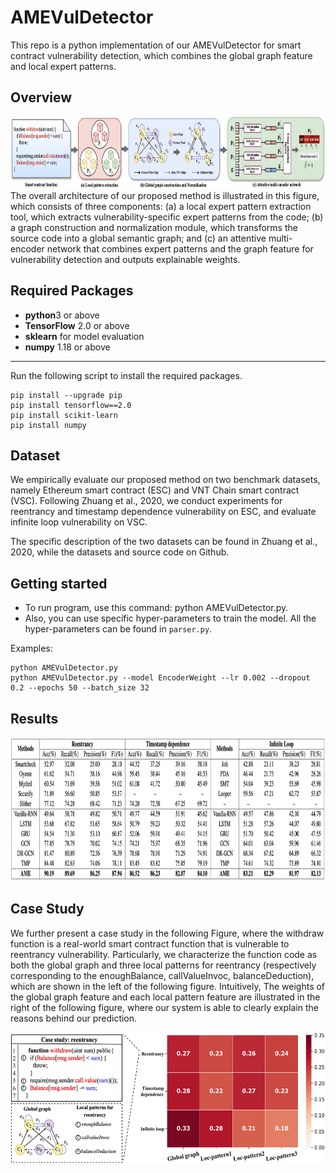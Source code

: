 # AMEVulDetector
This repo is a python implementation of our AMEVulDetector for smart contract vulnerability detection, which combines the global graph feature and local expert patterns. 


## Overview
<div align=center><img width="880" height="115" src="./figs/overview2.png"/></div>
The overall architecture of our proposed method is illustrated in this figure, which consists of three components: (a) a local expert pattern extraction tool, which extracts vulnerability-specific expert patterns from the code; (b) a graph construction and normalization module, which transforms the source code into a global semantic graph; and (c) an attentive multi-encoder network that combines expert patterns and the graph feature for vulnerability detection and outputs explainable weights.


## Required Packages
* **python**3 or above
* **TensorFlow** 2.0 or above
* **sklearn** for model evaluation
* **numpy** 1.18 or above
* ****


Run the following script to install the required packages.
```shell
pip install --upgrade pip
pip install tensorflow==2.0
pip install scikit-learn
pip install numpy
```


## Dataset
We empirically evaluate our proposed method on two benchmark datasets, namely Ethereum smart contract (ESC) and VNT Chain smart contract (VSC). Following Zhuang et al., 2020, we conduct experiments for reentrancy and timestamp dependence vulnerability on ESC, and evaluate infinite loop vulnerability on VSC.

The specific description of the two datasets can be found in Zhuang et al., 2020, while the datasets and source code on Github.


## Getting started
* To run program, use this command: python AMEVulDetector.py.
* Also, you can use specific hyper-parameters to train the model. All the hyper-parameters can be found in `parser.py`.

Examples:
```shell
python AMEVulDetector.py
python AMEVulDetector.py --model EncoderWeight --lr 0.002 --dropout 0.2 --epochs 50 --batch_size 32
```


## Results
<div align=center><img width="880" height="230" src="./figs/performance.png"/></div>



## Case Study 
We further present a case study in the following Figure, where the withdraw function is a real-world smart contract function that is vulnerable to reentrancy vulnerability. Particularly, we characterize the function code as both the global graph and three local patterns for reentrancy (respectively corresponding to the enoughBalance, callValueInvoc, balanceDeduction), which are shown in the left of the following figure. Intuitively, The weights of the global graph feature and each local pattern feature are illustrated in the right of the following figure, where our system is able to clearly explain the reasons behind our prediction.

<div align=center><img width="560" height="210" src="./figs/case_study_1.png"/></div>


<!-- ### Evaluations of Interpretability on three types of vulnerabilities -->

